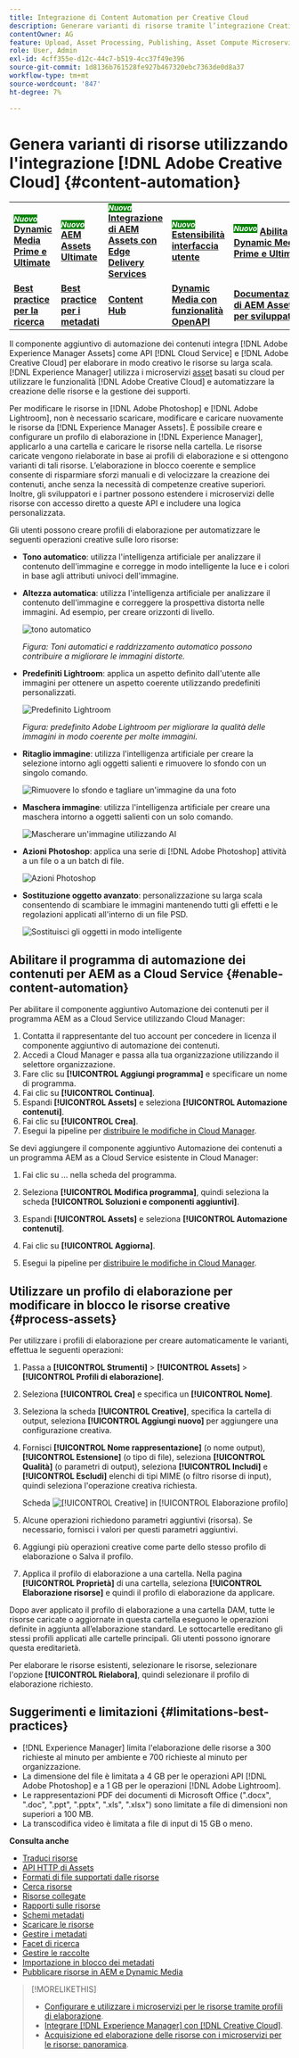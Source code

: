 ```yaml
---
title: Integrazione di Content Automation per Creative Cloud
description: Generare varianti di risorse tramite l’integrazione Creative Cloud
contentOwner: AG
feature: Upload, Asset Processing, Publishing, Asset Compute Microservices
role: User, Admin
exl-id: 4cff355e-d12c-44c7-b519-4cc37f49e396
source-git-commit: 1d8136b761528fe927b467320ebc7363de0d8a37
workflow-type: tm+mt
source-wordcount: '847'
ht-degree: 7%

---
```


# Genera varianti di risorse utilizzando l&#39;integrazione [!DNL Adobe Creative Cloud] {#content-automation}

<table>
    <tr>
        <td>
            <sup style= "background-color:#008000; color:#FFFFFF; font-weight:bold"><i>Nuovo</i></sup> <a href="/help/assets/dynamic-media/dm-prime-ultimate.md"><b>Dynamic Media Prime e Ultimate</b></a>
        </td>
        <td>
            <sup style= "background-color:#008000; color:#FFFFFF; font-weight:bold"><i>Nuovo</i></sup> <a href="/help/assets/assets-ultimate-overview.md"><b>AEM Assets Ultimate</b></a>
        </td>
        <td>
            <sup style= "background-color:#008000; color:#FFFFFF; font-weight:bold"><i>Nuova</i></sup> <a href="/help/assets/integrate-aem-assets-edge-delivery-services.md"><b>Integrazione di AEM Assets con Edge Delivery Services</b></a>
        </td>
        <td>
            <sup style= "background-color:#008000; color:#FFFFFF; font-weight:bold"><i>Nuovo</i></sup> <a href="/help/assets/aem-assets-view-ui-extensibility.md"><b>Estensibilità interfaccia utente</b></a>
        </td>
          <td>
            <sup style= "background-color:#008000; color:#FFFFFF; font-weight:bold"><i>Nuovo</i></sup> <a href="/help/assets/dynamic-media/enable-dynamic-media-prime-and-ultimate.md"><b>Abilita Dynamic Media Prime e Ultimate</b></a>
        </td>
    </tr>
    <tr>
        <td>
            <a href="/help/assets/search-best-practices.md"><b>Best practice per la ricerca</b></a>
        </td>
        <td>
            <a href="/help/assets/metadata-best-practices.md"><b>Best practice per i metadati</b></a>
        </td>
        <td>
            <a href="/help/assets/product-overview.md"><b>Content Hub</b></a>
        </td>
        <td>
            <a href="/help/assets/dynamic-media-open-apis-overview.md"><b>Dynamic Media con funzionalità OpenAPI</b></a>
        </td>
        <td>
            <a href="https://developer.adobe.com/experience-cloud/experience-manager-apis/"><b>Documentazione di AEM Assets per sviluppatori</b></a>
        </td>
    </tr>
</table>

Il componente aggiuntivo di automazione dei contenuti integra [!DNL Adobe Experience Manager Assets] come API [!DNL Cloud Service] e [!DNL Adobe Creative Cloud] per elaborare in modo creativo le risorse su larga scala. [!DNL Experience Manager] utilizza i microservizi [asset](/help/assets/asset-microservices-overview.md) basati su cloud per utilizzare le funzionalità [!DNL Adobe Creative Cloud] e automatizzare la creazione delle risorse e la gestione dei supporti.

Per modificare le risorse in [!DNL Adobe Photoshop] e [!DNL Adobe Lightroom], non è necessario scaricare, modificare e caricare nuovamente le risorse da [!DNL Experience Manager Assets]. È possibile creare e configurare un profilo di elaborazione in [!DNL Experience Manager], applicarlo a una cartella e caricare le risorse nella cartella. Le risorse caricate vengono rielaborate in base ai profili di elaborazione e si ottengono varianti di tali risorse. L’elaborazione in blocco coerente e semplice consente di risparmiare sforzi manuali e di velocizzare la creazione dei contenuti, anche senza la necessità di competenze creative superiori. Inoltre, gli sviluppatori e i partner possono estendere i microservizi delle risorse con accesso diretto a queste API e includere una logica personalizzata.

Gli utenti possono creare profili di elaborazione per automatizzare le seguenti operazioni creative sulle loro risorse:

* **Tono automatico**: utilizza l&#39;intelligenza artificiale per analizzare il contenuto dell&#39;immagine e corregge in modo intelligente la luce e i colori in base agli attributi univoci dell&#39;immagine.

* **Altezza automatica**: utilizza l&#39;intelligenza artificiale per analizzare il contenuto dell&#39;immagine e correggere la prospettiva distorta nelle immagini. Ad esempio, per creare orizzonti di livello.

  ![tono automatico](/help/assets/assets/content-automation-autotone.png)

  *Figura: Toni automatici e raddrizzamento automatico possono contribuire a migliorare le immagini distorte.*

* **Predefiniti Lightroom**: applica un aspetto definito dall&#39;utente alle immagini per ottenere un aspetto coerente utilizzando predefiniti personalizzati.

  ![Predefinito Lightroom](/help/assets/assets/content-automation-lrpresets.png)

  *Figura: predefinito Adobe Lightroom per migliorare la qualità delle immagini in modo coerente per molte immagini.*

* **Ritaglio immagine**: utilizza l&#39;intelligenza artificiale per creare la selezione intorno agli oggetti salienti e rimuovere lo sfondo con un singolo comando.

  ![Rimuovere lo sfondo e tagliare un&#39;immagine da una foto](/help/assets/assets/content-automation-backgroundremove.png)

* **Maschera immagine**: utilizza l&#39;intelligenza artificiale per creare una maschera intorno a oggetti salienti con un solo comando.

  ![Mascherare un&#39;immagine utilizzando AI](/help/assets/assets/content-automation-mask.png)

* **Azioni Photoshop**: applica una serie di [!DNL Adobe Photoshop] attività a un file o a un batch di file.

  ![Azioni Photoshop](/help/assets/assets/content-automation-psactions.png)

* **Sostituzione oggetto avanzato**: personalizzazione su larga scala consentendo di scambiare le immagini mantenendo tutti gli effetti e le regolazioni applicati all&#39;interno di un file PSD.

  ![Sostituisci gli oggetti in modo intelligente](/help/assets/assets/content-automation-objectreplace.png)

## Abilitare il programma di automazione dei contenuti per AEM as a Cloud Service {#enable-content-automation}

Per abilitare il componente aggiuntivo Automazione dei contenuti per il programma AEM as a Cloud Service utilizzando Cloud Manager:

1. Contatta il rappresentante del tuo account per concedere in licenza il componente aggiuntivo di automazione dei contenuti.
1. Accedi a Cloud Manager e passa alla tua organizzazione utilizzando il selettore organizzazione.
1. Fare clic su **[!UICONTROL Aggiungi programma]** e specificare un nome di programma.
1. Fai clic su **[!UICONTROL Continua]**.
1. Espandi **[!UICONTROL Assets]** e seleziona **[!UICONTROL Automazione contenuti]**.
1. Fai clic su **[!UICONTROL Crea]**.
1. Esegui la pipeline per [distribuire le modifiche in Cloud Manager](https://experienceleague.adobe.com/docs/experience-manager-cloud-service/content/implementing/using-cloud-manager/deploy-code.html).

Se devi aggiungere il componente aggiuntivo Automazione dei contenuti a un programma AEM as a Cloud Service esistente in Cloud Manager:

1. Fai clic su ... nella scheda del programma.

1. Seleziona **[!UICONTROL Modifica programma]**, quindi seleziona la scheda **[!UICONTROL Soluzioni e componenti aggiuntivi]**.

1. Espandi **[!UICONTROL Assets]** e seleziona **[!UICONTROL Automazione contenuti]**.
1. Fai clic su **[!UICONTROL Aggiorna]**.
1. Esegui la pipeline per [distribuire le modifiche in Cloud Manager](https://experienceleague.adobe.com/docs/experience-manager-cloud-service/content/implementing/using-cloud-manager/deploy-code.html).

## Utilizzare un profilo di elaborazione per modificare in blocco le risorse creative {#process-assets}

Per utilizzare i profili di elaborazione per creare automaticamente le varianti, effettua le seguenti operazioni:

1. Passa a **[!UICONTROL Strumenti]** > **[!UICONTROL Assets]** > **[!UICONTROL Profili di elaborazione]**.

1. Seleziona **[!UICONTROL Crea]** e specifica un **[!UICONTROL Nome]**.

1. Seleziona la scheda **[!UICONTROL Creative]**, specifica la cartella di output, seleziona **[!UICONTROL Aggiungi nuovo]** per aggiungere una configurazione creativa.

1. Fornisci **[!UICONTROL Nome rappresentazione]** (o nome output), **[!UICONTROL Estensione]** (o tipo di file), seleziona **[!UICONTROL Qualità]** (o parametri di output), seleziona **[!UICONTROL Includi]** e **[!UICONTROL Escludi]** elenchi di tipi MIME (o filtro risorse di input), quindi seleziona l&#39;operazione creativa richiesta.

   Scheda ![[!UICONTROL Creative] in [!UICONTROL Elaborazione profilo]](assets/creative-processing-profile.png)

1. Alcune operazioni richiedono parametri aggiuntivi (risorsa). Se necessario, fornisci i valori per questi parametri aggiuntivi.

1. Aggiungi più operazioni creative come parte dello stesso profilo di elaborazione o Salva il profilo.

1. Applica il profilo di elaborazione a una cartella. Nella pagina **[!UICONTROL Proprietà]** di una cartella, seleziona **[!UICONTROL Elaborazione risorse]** e quindi il profilo di elaborazione da applicare.

Dopo aver applicato il profilo di elaborazione a una cartella DAM, tutte le risorse caricate o aggiornate in questa cartella eseguono le operazioni definite in aggiunta all’elaborazione standard. Le sottocartelle ereditano gli stessi profili applicati alle cartelle principali. Gli utenti possono ignorare questa ereditarietà.

Per elaborare le risorse esistenti, selezionare le risorse, selezionare l&#39;opzione **[!UICONTROL Rielabora]**, quindi selezionare il profilo di elaborazione richiesto.

## Suggerimenti e limitazioni {#limitations-best-practices}

* [!DNL Experience Manager] limita l&#39;elaborazione delle risorse a 300 richieste al minuto per ambiente e 700 richieste al minuto per organizzazione.
* La dimensione del file è limitata a 4 GB per le operazioni API [!DNL Adobe Photoshop] e a 1 GB per le operazioni [!DNL Adobe Lightroom].
* Le rappresentazioni PDF dei documenti di Microsoft Office (&quot;.docx&quot;, &quot;.doc&quot;, &quot;.ppt&quot;, &quot;.pptx&quot;, &quot;.xls&quot;, &quot;.xlsx&quot;) sono limitate a file di dimensioni non superiori a 100 MB.
* La transcodifica video è limitata a file di input di 15 GB o meno.

**Consulta anche**

* [Traduci risorse](translate-assets.md)
* [API HTTP di Assets](mac-api-assets.md)
* [Formati di file supportati dalle risorse](file-format-support.md)
* [Cerca risorse](search-assets.md)
* [Risorse collegate](use-assets-across-connected-assets-instances.md)
* [Rapporti sulle risorse](asset-reports.md)
* [Schemi metadati](metadata-schemas.md)
* [Scaricare le risorse](download-assets-from-aem.md)
* [Gestire i metadati](manage-metadata.md)
* [Facet di ricerca](search-facets.md)
* [Gestire le raccolte](manage-collections.md)
* [Importazione in blocco dei metadati](metadata-import-export.md)
* [Pubblicare risorse in AEM e Dynamic Media](/help/assets/publish-assets-to-aem-and-dm.md)

>[!MORELIKETHIS]
>
>* [Configurare e utilizzare i microservizi per le risorse tramite profili di elaborazione](/help/assets/asset-microservices-configure-and-use.md).
>* [Integrare [!DNL Experience Manager] con [!DNL Creative Cloud]](/help/assets/aem-cc-integration-best-practices.md).
>* [Acquisizione ed elaborazione delle risorse con i microservizi per le risorse: panoramica](/help/assets/asset-microservices-overview.md).
